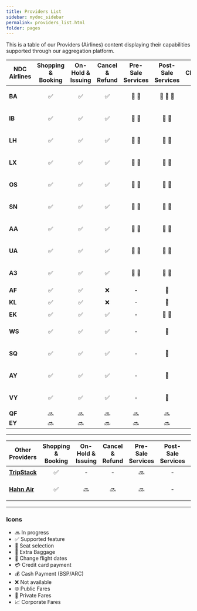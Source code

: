 ```yaml
---
title: Providers List
sidebar: mydoc_sidebar
permalink: providers_list.html
folder: pages
---
```


This is a table of our Providers (Airlines) content displaying their capabilities supported through our aggregation platform.

| NDC Airlines | Shopping & Booking | On-Hold & Issuing  |  Cancel & Refund   |   Pre-Sale Services    |           Post-Sale Services            | Changes |     FQTV Card      |                                Fare Types                                |           FoP            |
| ------------ | :----------------: | :----------------: | :----------------: | :--------------------: | :-------------------------------------: | :-----: | :----------------: | :----------------------------------------------------------------------: | :----------------------: |
| **BA**       | :white_check_mark: | :white_check_mark: | :white_check_mark: | :seat: :baggage_claim: | :seat: :baggage_claim: :fork_and_knife: | :date:  | :white_check_mark: | :globe_with_meridians: :closed_lock_with_key: :chart_with_upwards_trend: | :moneybag: :credit_card: |
| **IB**       | :white_check_mark: | :white_check_mark: | :white_check_mark: | :seat: :baggage_claim: |         :seat: :baggage_claim:          | :date:  | :white_check_mark: | :globe_with_meridians: :closed_lock_with_key: :chart_with_upwards_trend: | :moneybag: :credit_card: |
| **LH**       | :white_check_mark: | :white_check_mark: | :white_check_mark: | :seat: :baggage_claim: |         :seat: :baggage_claim:          | :date:  | :white_check_mark: | :globe_with_meridians: :closed_lock_with_key: :chart_with_upwards_trend: | :moneybag: :credit_card: |
| **LX**       | :white_check_mark: | :white_check_mark: | :white_check_mark: | :seat: :baggage_claim: |         :seat: :baggage_claim:          | :date:  | :white_check_mark: | :globe_with_meridians: :closed_lock_with_key: :chart_with_upwards_trend: | :moneybag: :credit_card: |
| **OS**       | :white_check_mark: | :white_check_mark: | :white_check_mark: | :seat: :baggage_claim: |         :seat: :baggage_claim:          | :date:  | :white_check_mark: | :globe_with_meridians: :closed_lock_with_key: :chart_with_upwards_trend: | :moneybag: :credit_card: |
| **SN**       | :white_check_mark: | :white_check_mark: | :white_check_mark: | :seat: :baggage_claim: |         :seat: :baggage_claim:          | :date:  | :white_check_mark: | :globe_with_meridians: :closed_lock_with_key: :chart_with_upwards_trend: | :moneybag: :credit_card: |
| **AA**       | :white_check_mark: | :white_check_mark: | :white_check_mark: | :seat: :baggage_claim: |         :seat: :baggage_claim:          | :date:  | :white_check_mark: | :globe_with_meridians: :closed_lock_with_key: :chart_with_upwards_trend: | :moneybag: :credit_card: |
| **UA**       | :white_check_mark: | :white_check_mark: | :white_check_mark: | :seat: :baggage_claim: |         :seat: :baggage_claim:          | :date:  | :white_check_mark: | :globe_with_meridians: :closed_lock_with_key: :chart_with_upwards_trend: | :moneybag: :credit_card: |
| **A3**       | :white_check_mark: | :white_check_mark: | :white_check_mark: | :seat: :baggage_claim: |         :seat: :baggage_claim:          | :date:  | :white_check_mark: | :globe_with_meridians: :closed_lock_with_key: :chart_with_upwards_trend: | :moneybag: :credit_card: |
| **AF**       | :white_check_mark: | :white_check_mark: |        :x:         |           \-           |                 :seat:                  |   \-    |         \-         |                          :globe_with_meridians:                          |        :moneybag:        |
| **KL**       | :white_check_mark: | :white_check_mark: |        :x:         |           \-           |                 :seat:                  |   \-    |         \-         |                          :globe_with_meridians:                          |        :moneybag:        |
| **EK**       | :white_check_mark: | :white_check_mark: | :white_check_mark: |           \-           |         :seat: :baggage_claim:          |   \-    |         \-         |                          :globe_with_meridians:                          |        :moneybag:        |
| **WS**       | :white_check_mark: | :white_check_mark: | :white_check_mark: |           \-           |                 :seat:                  |   \-    |         \-         |                          :globe_with_meridians:                          | :moneybag: :credit_card: |
| **SQ**       | :white_check_mark: | :white_check_mark: | :white_check_mark: |           \-           |                 :seat:                  |   \-    |         \-         |                          :globe_with_meridians:                          | :moneybag: :credit_card: |
| **AY**       | :white_check_mark: | :white_check_mark: | :white_check_mark: |           \-           |                 :seat:                  |   \-    |         \-         |                          :globe_with_meridians:                          | :moneybag: :credit_card: |
| **VY**       | :white_check_mark: | :white_check_mark: | :white_check_mark: |           \-           |                 :seat:                  |   \-    |         \-         |                          :globe_with_meridians:                          | :moneybag: :credit_card: |
| **QF**       |       :soon:       |       :soon:       |       :soon:       |         :soon:         |                 :soon:                  | :soon:  |       :soon:       |                                  :soon:                                  |          :soon:          |
| **EY**       |       :soon:       |       :soon:       |       :soon:       |         :soon:         |                 :soon:                  | :soon:  |       :soon:       |                                  :soon:                                  |          :soon:          |

---

| Other Providers                                          | Shopping & Booking | On-Hold & Issuing | Cancel & Refund | Pre-Sale Services | Post-Sale Services | Changes | FQTV Card |       Fare Types       |           FoP            |
| -------------------------------------------------------- | :----------------: | :---------------: | :-------------: | :---------------: | :----------------: | :-----: | :-------: | :--------------------: | :----------------------: |
| [**TripStack**](https://www.tripstack.com/products/lcc/) | :white_check_mark: |         -         |        -        |      :soon:       |         -          |    -    |     -     | :globe_with_meridians: |      :credit_card:       |
| [**Hahn Air**](https://www.hahnair.com/en)               | :white_check_mark: |      :soon:       |     :soon:      |      :soon:       |         -          |    -    |     -     | :globe_with_meridians: | :moneybag: :credit_card: |

---

### Icons

- :soon: In progress
- :white_check_mark: Supported feature
- :seat: Seat selection
- :baggage_claim: Extra Baggage
- :date: Change flight dates
- :credit_card: Credit card payment
- :moneybag: Cash Payment (BSP/ARC)
- :x: Not available
- :globe_with_meridians: Public Fares
- :closed_lock_with_key: Private Fares
- :chart_with_upwards_trend: Corporate Fares
